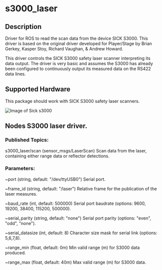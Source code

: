 # s3000_laser

<h2>Description</h2>
Driver for ROS to read the scan data from the device SICK S3000. This driver is based on the original driver developed for Player/Stage by Brian Gerkey, Kasper Stoy, Richard Vaughan, & Andrew Howard.

This driver controls the SICK S3000 safety laser scanner interpreting its data output. The driver is very basic and assumes the S3000 has already been configured to continuously output its measured data on the RS422 data lines.

<h2>Supported Hardware</h2>
This package should work with SICK S3000 safety laser scanners. 

![Image of Sick s3000](http://wiki.ros.org/s3000_laser?action=AttachFile&do=get&target=SICK_S3000.jpg)

<h2>Nodes
S3000 laser driver.

<h3>Published Topics:</h3>
s3000_laser/scan (sensor_msgs/LaserScan)
    Scan data from the laser, containing either range data or reflector detections. 

<h3>Parameters:</h3>
~port (string, default: "/dev/ttyUSB0")
    Serial port. 

~frame_id (string, default: "/laser")
    Relative frame for the publication of the laser measures. 

~baud_rate (int, default: 500000)
    Serial port baudrate (options: 9600, 19200, 38400, 115200, 500000). 

~serial_parity (string, default: "none")
    Serial port parity (options: "even", "odd", "none"). 

~serial_datasize (int, default: 8)
    Character size mask for serial link (options: 5,6,7,8). 

~range_min (float, default: 0m)
    Min valid range (m) for S3000 data produced. 

~range_max (float, default: 40m)
    Max valid range (m) for S3000 data. 
